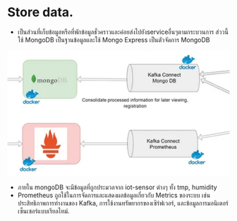 # Store data.
- เป็นส่วนที่เก็บข้อมูลหรือที่พักข้อมูลชั่วคราวและค่อยส่งไปยังserviceอื่นๆตามกระบวนการ ส่ววนี้ใช้ MongoDB เป็นฐานข้อมูลและใช้ Mongo Express เป็นตัวจัดการ MongoDB

![Example Image](storedata.png)

 - ภายใน mongoDB จะมีข้อมูลที่ถูกประมวลจาก iot-sensor ต่างๆ ทั้ง tmp, humidity 
 - Prometheus ถูกใช้ในการจัดการและแสดงผลข้อมูลเกี่ยวกับ Metrics ของระบบ เช่น ประสิทธิภาพการทำงานของ Kafka, การใช้งานทรัพยากรของเซิร์ฟเวอร์, และข้อมูลการมอนิเตอร์เซ็นเซอร์แบบเรียลไทม์.